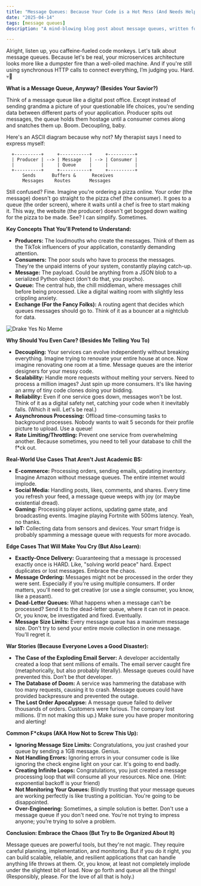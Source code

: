 ```yaml
---
title: "Message Queues: Because Your Code is a Hot Mess (And Needs Help)"
date: "2025-04-14"
tags: [message queues]
description: "A mind-blowing blog post about message queues, written for chaotic Gen Z engineers."

---
```


Alright, listen up, you caffeine-fueled code monkeys. Let's talk about message queues. Because let's be real, your microservices architecture looks more like a dumpster fire than a well-oiled machine. And if you're still using synchronous HTTP calls to connect everything, I’m judging you. Hard. 💀🙏

**What is a Message Queue, Anyway? (Besides Your Savior?)**

Think of a message queue like a digital post office. Except instead of sending grandma a picture of your questionable life choices, you're sending data between different parts of your application. Producer spits out messages, the queue holds them hostage until a consumer comes along and snatches them up. Boom. Decoupling, baby.

Here's an ASCII diagram because why not? My therapist says I need to express myself:

```
  +----------+     +-----------+     +----------+
  | Producer | --> | Message   | --> | Consumer |
  |          |     | Queue     |     |          |
  +----------+     +-----------+     +----------+
      Sends      Buffers &      Receives
      Messages    Routes       Messages
```

Still confused? Fine. Imagine you're ordering a pizza online. Your order (the message) doesn't go straight to the pizza chef (the consumer). It goes to a queue (the order screen), where it waits until a chef is free to start making it. This way, the website (the producer) doesn't get bogged down waiting for the pizza to be made. See? I can simplify. Sometimes.

**Key Concepts That You'll Pretend to Understand:**

*   **Producers:** The loudmouths who create the messages. Think of them as the TikTok influencers of your application, constantly demanding attention.
*   **Consumers:** The poor souls who have to process the messages. They're the unpaid interns of your system, constantly playing catch-up.
*   **Message:** The payload. Could be anything from a JSON blob to a serialized Python object (don't do that, you psycho).
*   **Queue:** The central hub, the chill middleman, where messages chill before being processed. Like a digital waiting room with slightly less crippling anxiety.
*   **Exchange (For the Fancy Folks):** A routing agent that decides which queues messages should go to. Think of it as a bouncer at a nightclub for data.

![Drake Yes No Meme](https://i.imgflip.com/1tl77a.jpg)

**Why Should You Even Care? (Besides Me Telling You To)**

*   **Decoupling:** Your services can evolve independently without breaking everything. Imagine trying to renovate your entire house at once. Now imagine renovating one room at a time. Message queues are the interior designers for your messy code.
*   **Scalability:** Handle more requests without melting your servers. Need to process a million images? Just spin up more consumers. It's like having an army of tiny code clones doing your bidding.
*   **Reliability:** Even if one service goes down, messages won't be lost. Think of it as a digital safety net, catching your code when it inevitably falls. (Which it will. Let's be real.)
*   **Asynchronous Processing:** Offload time-consuming tasks to background processes. Nobody wants to wait 5 seconds for their profile picture to upload. Use a queue!
*   **Rate Limiting/Throttling:** Prevent one service from overwhelming another. Because sometimes, you need to tell your database to chill the f\*ck out.

**Real-World Use Cases That Aren't Just Academic BS:**

*   **E-commerce:** Processing orders, sending emails, updating inventory. Imagine Amazon without message queues. The entire internet would implode.
*   **Social Media:** Handling posts, likes, comments, and shares. Every time you refresh your feed, a message queue weeps with joy (or maybe existential dread).
*   **Gaming:** Processing player actions, updating game state, and broadcasting events. Imagine playing Fortnite with 500ms latency. Yeah, no thanks.
*   **IoT:** Collecting data from sensors and devices. Your smart fridge is probably spamming a message queue with requests for more avocado.

**Edge Cases That Will Make You Cry (But Also Learn):**

*   **Exactly-Once Delivery:** Guaranteeing that a message is processed exactly once is HARD. Like, "solving world peace" hard. Expect duplicates or lost messages. Embrace the chaos.
*   **Message Ordering:** Messages might not be processed in the order they were sent. Especially if you're using multiple consumers. If order matters, you'll need to get creative (or use a single consumer, you know, like a peasant).
*   **Dead-Letter Queues:** What happens when a message can't be processed? Send it to the dead-letter queue, where it can rot in peace. Or, you know, be investigated and fixed. Eventually.
*   **Message Size Limits:** Every message queue has a maximum message size. Don't try to send your entire movie collection in one message. You'll regret it.

**War Stories (Because Everyone Loves a Good Disaster):**

*   **The Case of the Exploding Email Server:** A developer accidentally created a loop that sent millions of emails. The email server caught fire (metaphorically, but also probably literally). Message queues could have prevented this. Don’t be *that* developer.
*   **The Database of Doom:** A service was hammering the database with too many requests, causing it to crash. Message queues could have provided backpressure and prevented the outage.
*   **The Lost Order Apocalypse:** A message queue failed to deliver thousands of orders. Customers were furious. The company lost millions. (I'm not making this up.) Make sure you have proper monitoring and alerting!

**Common F\*ckups (AKA How Not to Screw This Up):**

*   **Ignoring Message Size Limits:** Congratulations, you just crashed your queue by sending a 1GB message. Genius.
*   **Not Handling Errors:** Ignoring errors in your consumer code is like ignoring the check engine light on your car. It's going to end badly.
*   **Creating Infinite Loops:** Congratulations, you just created a message processing loop that will consume all your resources. Nice one. (Hint: exponential backoff is your friend)
*   **Not Monitoring Your Queues:** Blindly trusting that your message queues are working perfectly is like trusting a politician. You're going to be disappointed.
*   **Over-Engineering:** Sometimes, a simple solution is better. Don't use a message queue if you don't need one. You’re not trying to impress anyone; you’re trying to solve a problem.

**Conclusion: Embrace the Chaos (But Try to Be Organized About It)**

Message queues are powerful tools, but they're not magic. They require careful planning, implementation, and monitoring. But if you do it right, you can build scalable, reliable, and resilient applications that can handle anything life throws at them. Or, you know, at least not completely implode under the slightest bit of load. Now go forth and queue all the things! (Responsibly, please. For the love of all that is holy.)
